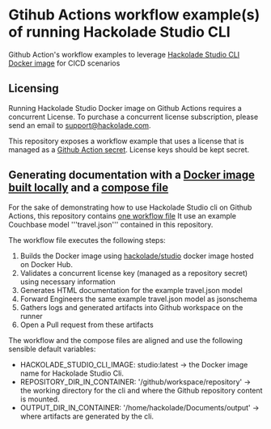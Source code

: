 
# Gtihub Actions workflow example(s) of running Hackolade Studio CLI
Github Action's workflow examples to leverage [Hackolade Studio CLI Docker image](https://github.com/hackolade/docker/tree/main/Studio#readme) for CICD scenarios

## Licensing

Running Hackolade Studio Docker image on Github Actions requires a concurrent License.
To purchase a concurrent license subscription, please send an email to support@hackolade.com.

This repository exposes a workflow example that uses a license that is managed as a [Github Action secret](https://docs.github.com/en/actions/security-for-github-actions/security-guides/using-secrets-in-github-actions). License keys should be kept secret.

## Generating documentation with a [Docker image built locally](./Dockerfile) and a [compose file](./compose.yml)

For the sake of demonstrating how to use Hackolade Studio cli on Github Actions, this repository contains [one workflow file](./.github/workflows/generate-doc-and-jsonschema.yml)
It use an example Couchbase model '''travel.json''' contained in this repository.

The workflow file executes the following steps:

1. Builds the Docker image using [hackolade/studio](https://hub.docker.com/r/hackolade/studio/tags) docker image hosted on Docker Hub.
2. Validates a concurrent license key (managed as a repository secret) using necessary information
3. Generates HTML documentation for the example travel.json model
4. Forward Engineers the same example travel.json model as jsonschema
5. Gathers logs and generated artifacts into Github workspace on the runner
6. Open a Pull request from these artifacts

The workflow and the compose files are aligned and use the following sensible default variables:

- HACKOLADE_STUDIO_CLI_IMAGE: studio:latest -> the Docker image name for Hackolade Studio Cli.
- REPOSITORY_DIR_IN_CONTAINER: '/github/workspace/repository' -> the working directory for the cli and where the Github repository content is mounted.
- OUTPUT_DIR_IN_CONTAINER: '/home/hackolade/Documents/output' -> where artifacts are generated by the cli.

